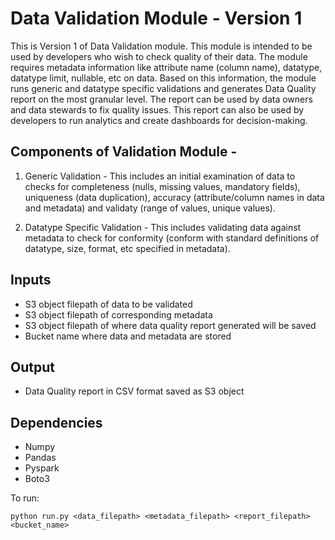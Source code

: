 # Data Validation Module - Version 1

This is Version 1 of Data Validation module. This module is intended to be used by developers who wish to check quality of their data. The module requires metadata information like attribute name (column name), datatype, datatype limit, nullable, etc on data. Based on this information, the module runs generic and datatype specific validations and generates Data Quality report on the most granular level. The report can be used by data owners and data stewards to fix quality issues. This report can also be used by developers to run analytics and create dashboards for decision-making.

## Components of Validation Module -

1. Generic Validation - This includes an initial examination of data to checks for completeness (nulls, missing values, mandatory fields), uniqueness (data duplication), accuracy (attribute/column names in data and metadata) and validaty (range of values, unique values).

2. Datatype Specific Validation - This includes validating data against metadata to check for conformity (conform with standard definitions of datatype, size, format, etc specified in metadata).

## Inputs

* S3 object filepath of data to be validated
* S3 object filepath of corresponding metadata
* S3 object filepath of where data quality report generated will be saved
* Bucket name where data and metadata are stored

## Output

* Data Quality report in CSV format saved as S3 object

## Dependencies

* Numpy
* Pandas
* Pyspark
* Boto3

To run:
```
python run.py <data_filepath> <metadata_filepath> <report_filepath> <bucket_name>
```
